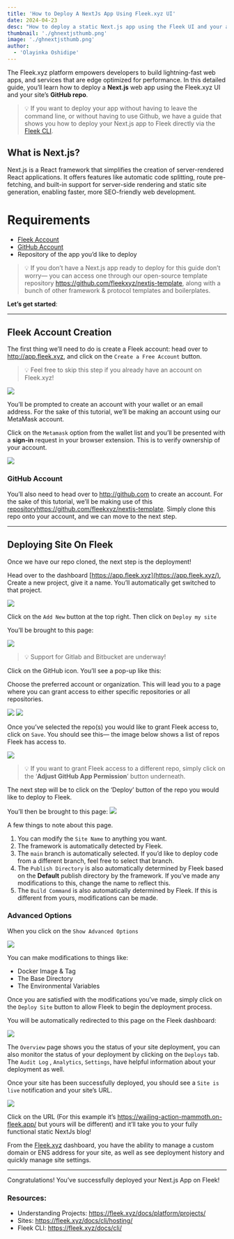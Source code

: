```yaml
---
title: 'How to Deploy A NextJs App Using Fleek.xyz UI'
date: 2024-04-23
desc: "How to deploy a static Next.js app using the Fleek UI and your app's GitHub Repo."
thumbnail: './ghnextjsthumb.png'
image: './ghnextjsthumb.png'
author:
  - 'Olayinka Oshidipe'
---
```


The Fleek.xyz platform empowers developers to build lightning-fast web apps, and services that are edge optimized for performance. In this detailed guide, you’ll learn how to deploy a **Next.js** web app using the Fleek.xyz UI and your site’s **GitHub repo**.

> 💡 If you want to deploy your app without having to leave the command line, or without having to use Github, we have a guide that shows you how to deploy your Next.js app to Fleek directly via the [Fleek CLI](https://fleek.xyz/guides/fleek-nextjs-guide/).

## What is Next.js?

Next.js is a React framework that simplifies the creation of server-rendered React applications. It offers features like automatic code splitting, route pre-fetching, and built-in support for server-side rendering and static site generation, enabling faster, more SEO-friendly web development.

# Requirements

- [Fleek Account](https://app.fleek.xyz)
- [GitHub Account](https://github.com)
- Repository of the app you’d like to deploy

> 💡 If you don’t have a Next.js app ready to deploy for this guide don’t worry— you can access one through our open-source template repository https://github.com/fleekxyz/nextjs-template, along with a bunch of other framework & protocol templates and boilerplates.

**Let’s get started**:

---

## Fleek Account Creation

The first thing we’ll need to do is create a Fleek account: head over to http://app.fleek.xyz, and click on the `Create a Free Account` button.

> 💡 Feel free to skip this step if you already have an account on Fleek.xyz!

![](./ghnextjs1.png)

You’ll be prompted to create an account with your wallet or an email address. For the sake of this tutorial, we’ll be making an account using our MetaMask account.

Click on the `Metamask` option from the wallet list and you’ll be presented with a **sign-in** request in your browser extension. This is to verify ownership of your account.

![](./ghnextjs2.png)

### GitHub Account

You’ll also need to head over to http://github.com to create an account. For the sake of this tutorial, we’ll be making use of this [repository](https://github.com/fleekxyz/nextjs-template)https://github.com/fleekxyz/nextjs-template. Simply clone this repo onto your account, and we can move to the next step.

---

## Deploying Site On Fleek

Once we have our repo cloned, the next step is the deployment!

Head over to the dashboard [https://app.fleek.xyz](https://app.fleek.xyz/), Create a new project, give it a name. You’ll automatically get switched to that project.

![](./ghnextjs3.png)

Click on the `Add New` button at the top right. Then click on `Deploy my site`

You’ll be brought to this page:

![](./ghnextjs4.png)

> 💡 Support for Gitlab and Bitbucket are underway!

Click on the GitHub icon. You’ll see a pop-up like this:

Choose the preferred account or organization. This will lead you to a page where you can grant access to either specific repositories or all repositories.

![](./ghnextjs5.png)
![](./ghnextjs6.png)

Once you’ve selected the repo(s) you would like to grant Fleek access to, click on `Save`. You should see this— the image below shows a list of repos Fleek has access to.

![](./ghnextjs7.png)

> 💡 If you want to grant Fleek access to a different repo, simply click on the ‘**Adjust GitHub App Permission**’ button underneath.

The next step will be to click on the ‘Deploy’ button of the repo you would like to deploy to Fleek.

You’ll then be brought to this page:
![](./ghnextjs8.png)

A few things to note about this page.

1. You can modify the `Site Name` to anything you want.
2. The framework is automatically detected by Fleek.
3. The `main` branch is automatically selected. If you’d like to deploy code from a different branch, feel free to select that branch.
4. The `Publish Directory` is also automatically determined by Fleek based on the **Default** publish directory by the framework. If you’ve made any modifications to this, change the name to reflect this.
5. The `Build Command` is also automatically determined by Fleek. If this is different from yours, modifications can be made.

### Advanced Options

When you click on the `Show Advanced Options`

![](./ghnextjs9.png)

You can make modifications to things like:

- Docker Image & Tag
- The Base Directory
- The Environmental Variables

Once you are satisfied with the modifications you’ve made, simply click on the `Deploy Site` button to allow Fleek to begin the deployment process.

You will be automatically redirected to this page on the Fleek dashboard:

![](./ghnextjs10.png)

The `Overview` page shows you the status of your site deployment, you can also monitor the status of your deployment by clicking on the `Deploys` tab. The `Audit Log` , `Analytics`, `Settings`, have helpful information about your deployment as well.

Once your site has been successfully deployed, you should see a `Site is live` notification and your site’s URL.

![](./ghnextjs11.png)

Click on the URL (For this example it’s https://wailing-action-mammoth.on-fleek.app/ but yours will be different) and it’ll take you to your fully functional static NextJs blog!

From the [Fleek.xyz](https://fleek.xyz/) dashboard, you have the ability to manage a custom domain or ENS address for your site, as well as see deployment history and quickly manage site settings.

---

Congratulations! You’ve successfully deployed your Next.js App on Fleek!

### Resources:

- Understanding Projects: https://fleek.xyz/docs/platform/projects/
- Sites: https://fleek.xyz/docs/cli/hosting/
- Fleek CLI: https://fleek.xyz/docs/cli/
